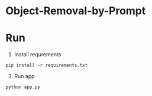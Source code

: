 # Object-Removal-by-Prompt

# Run
1. Install requrements
   
`pip install -r requirements.txt`

3. Run app
   
`python app.py`
